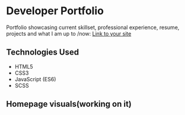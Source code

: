 # Developer Portfolio
Portfolio showcasing current skillset, professional experience, resume, projects and what I am up to /now: [Link to your site](https://sive.rs/nowff)

## Technologies Used
- HTML5
- CSS3
- JavaScript (ES6)
- SCSS

## Homepage visuals(working on it)